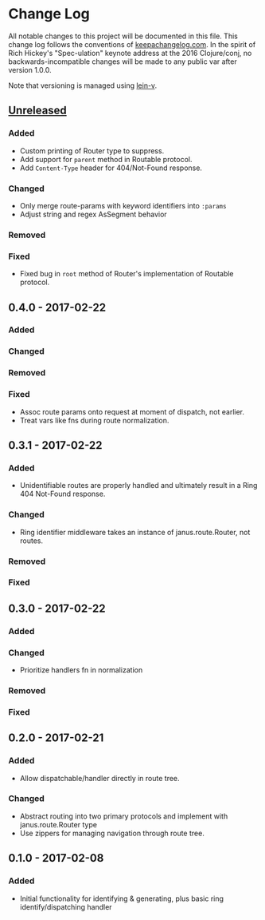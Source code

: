 # Change Log
All notable changes to this project will be documented in this file. This change log follows the conventions of [keepachangelog.com](http://keepachangelog.com/).  In the spirit of Rich Hickey's "Spec-ulation" keynote address at the 2016 Clojure/conj, no backwards-incompatible changes will be made to any public var after version 1.0.0.

Note that versioning is managed using [lein-v](https://clojars.org/com.roomkey/lein-v).

## [Unreleased]
### Added
- Custom printing of Router type to suppress.
- Add support for `parent` method in Routable protocol.
- Add `Content-Type` header for 404/Not-Found response.
### Changed
- Only merge route-params with keyword identifiers into `:params`
- Adjust string and regex AsSegment behavior
### Removed
### Fixed
- Fixed bug in `root` method of Router's implementation of Routable protocol.
## 0.4.0 - 2017-02-22
### Added
### Changed
### Removed
### Fixed
- Assoc route params onto request at moment of dispatch, not earlier.
- Treat vars like fns during route normalization.
## 0.3.1 - 2017-02-22
### Added
- Unidentifiable routes are properly handled and ultimately result in a Ring 404 Not-Found response.
### Changed
- Ring identifier middleware takes an instance of janus.route.Router, not routes.
### Removed
### Fixed
## 0.3.0 - 2017-02-22
### Added
### Changed
- Prioritize handlers fn in normalization
### Removed
### Fixed
## 0.2.0 - 2017-02-21
### Added
- Allow dispatchable/handler directly in route tree.
### Changed
- Abstract routing into two primary protocols and implement with janus.route.Router type
- Use zippers for managing navigation through route tree.
## 0.1.0 - 2017-02-08
### Added
- Initial functionality for identifying & generating, plus basic ring identify/dispatching handler

[Unreleased]: https://github.com/cch1/janus/compare/0.1.0...HEAD
[0.1.0]: https://github.com/cch1/janus/compare/0.1.0...0.1.1
